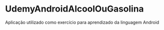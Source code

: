 # UdemyAndroidAlcoolOuGasolina
Aplicação utilizado como exercício para aprendizado da linguagem Android
